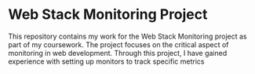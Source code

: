 # Web Stack Monitoring Project
This repository contains my work for the Web Stack Monitoring project as part of my coursework. The project focuses on the critical aspect of monitoring in web development. Through this project, I have gained experience with setting up monitors to track specific metrics
